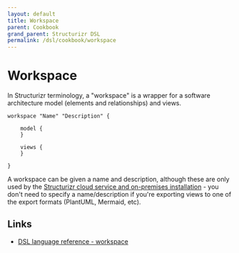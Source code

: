 ```yaml
---
layout: default
title: Workspace
parent: Cookbook
grand_parent: Structurizr DSL
permalink: /dsl/cookbook/workspace
---
```


# Workspace

In Structurizr terminology, a "workspace" is a wrapper for a software architecture model (elements and relationships) and views.

```
workspace "Name" "Description" {

    model {
    }
    
    views {
    }
    
}
```

A workspace can be given a name and description, although these are only used by the [Structurizr cloud service and on-premises installation](https://structurizr.com) - you don't need to specify a name/description if you're exporting views to one of the export formats (PlantUML, Mermaid, etc).

## Links

- [DSL language reference - workspace](/dsl/language#workspace)